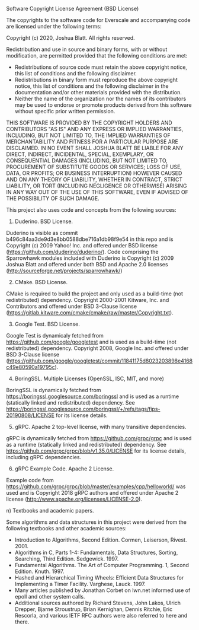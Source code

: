 Software Copyright License Agreement (BSD License)

The copyrights to the software code for Everscale and accompanying code are licensed under the following terms:

Copyright (c) 2020, Joshua Blatt.  All rights reserved.

Redistribution and use in source and binary forms, with or without modification, are permitted provided that the following conditions are met:

* Redistributions of source code must retain the above copyright notice, this list of conditions and the following disclaimer.
* Redistributions in binary form must reproduce the above copyright notice, this list of conditions and the following disclaimer in the documentation and/or other materials provided with the distribution.
* Neither the name of the organization nor the names of its contributors may be used to endorse or promote products derived from this software without specific prior written permission.

THIS SOFTWARE IS PROVIDED BY THE COPYRIGHT HOLDERS AND CONTRIBUTORS "AS IS" AND ANY EXPRESS OR IMPLIED WARRANTIES, INCLUDING, BUT NOT LIMITED TO, THE IMPLIED WARRANTIES OF MERCHANTABILITY AND FITNESS FOR A PARTICULAR PURPOSE ARE DISCLAIMED. IN NO EVENT SHALL JOSHUA BLATT BE LIABLE FOR ANY DIRECT, INDIRECT, INCIDENTAL, SPECIAL, EXEMPLARY, OR CONSEQUENTIAL DAMAGES (INCLUDING, BUT NOT LIMITED TO, PROCUREMENT OF SUBSTITUTE GOODS OR SERVICES; LOSS OF USE, DATA, OR PROFITS; OR BUSINESS INTERRUPTION) HOWEVER CAUSED AND ON ANY THEORY OF LIABILITY, WHETHER IN CONTRACT, STRICT LIABILITY, OR TORT (INCLUDING NEGLIGENCE OR OTHERWISE) ARISING IN ANY WAY OUT OF THE USE OF THIS SOFTWARE, EVEN IF ADVISED OF THE POSSIBILITY OF SUCH DAMAGE.

This project also uses code and concepts from the following sources:

1) Duderino.  BSD License.

Duderino is visible as commit b496c84aa3de9d3e8bb0588dbe716a1db98f9e54 in this repo and is Copyright (c) 2009 Yahoo! Inc. and offered under BSD license (https://github.com/duderino/duderino/).
Code comprising the Sparrowhawk modules included with Duderino is Copyright (c) 2009 Joshua Blatt and offered under both BSD and Apache 2.0 licenses (http://sourceforge.net/projects/sparrowhawk/)

2) CMake.  BSD License.

CMake is required to build the project and only used as a build-time (not redistributed) dependency.  Copyright 2000-2001 Kitware, Inc. and Contributors and offered under BSD 3-Clause license (https://gitlab.kitware.com/cmake/cmake/raw/master/Copyright.txt).

3) Google Test.  BSD License.

Google Test is dynamicaly fetched from https://github.com/google/googletest and is used as a build-time (not redistributed) dependency.  Copyright 2008, Google Inc. and offered under BSD 3-Clause license (https://github.com/google/googletest/commit/11841175d8023203898e4168c49e80590a19795c).

4) BoringSSL.  Multiple Licenses (OpenSSL, ISC, MIT, and more)

BoringSSL is dynamically fetched from https://boringssl.googlesource.com/boringssl and is used as a runtime (statically linked and redistributed) dependency.  See https://boringssl.googlesource.com/boringssl/+/refs/tags/fips-20190808/LICENSE for its license details.

5) gRPC.  Apache 2 top-level license, with many transitive dependencies.

gRPC is dynamically fetched from https://github.com/grpc/grpc and is used as a runtime (statically linked and redistributed) dependency.  See https://github.com/grpc/grpc/blob/v1.35.0/LICENSE for its license details, including gRPC dependencies.

6) gRPC Example Code.  Apache 2 License.

Example code from https://github.com/grpc/grpc/blob/master/examples/cpp/helloworld/ was used and is Copyright 2018 gRPC authors and offered under Apache 2 license (http://www.apache.org/licenses/LICENSE-2.0).

n) Textbooks and academic papers.

Some algorithms and data structures in this project were derived from the following textbooks and other academic sources:

* Introduction to Algorithms, Second Edition.  Cormen, Leiserson, Rivest.  2001.
* Algorithms in C, Parts 1-4: Fundamentals, Data Structures, Sorting, Searching, Third Edition. Sedgewick. 1997.
* Fundamental Algorithms. The Art of Computer Programming. 1, Second Edition.  Knuth. 1997.
* Hashed and Hierarchical Timing Wheels: Efficient Data Structures for Implementing a Timer Facility. Varghese, Lauck. 1997.
* Many articles published by Jonathan Corbet on lwn.net informed use of epoll and other system calls.
* Additional sources authored by Richard Stevens, John Lakos, Ulrich Drepper, Bjarne Stroustrup, Brian Kernighan, Dennis Ritchie, Eric Rescorla, and various IETF RFC authors were also referred to here and there.

